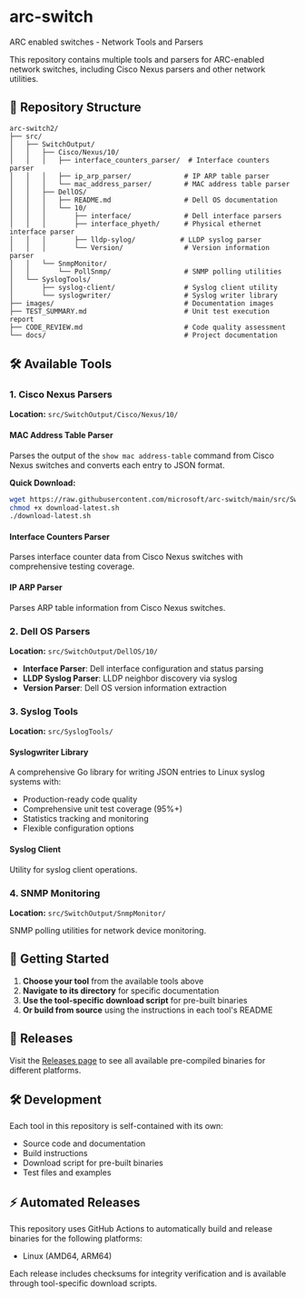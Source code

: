 # arc-switch

ARC enabled switches - Network Tools and Parsers

This repository contains multiple tools and parsers for ARC-enabled network switches, including Cisco Nexus parsers and other network utilities.

## 📁 Repository Structure

```text
arc-switch2/
├── src/
│   ├── SwitchOutput/
│   │   ├── Cisco/Nexus/10/
│   │   │   ├── interface_counters_parser/  # Interface counters parser
│   │   │   ├── ip_arp_parser/             # IP ARP table parser
│   │   │   └── mac_address_parser/        # MAC address table parser
│   │   ├── DellOS/
│   │   │   ├── README.md                  # Dell OS documentation
│   │   │   └── 10/
│   │   │       ├── interface/             # Dell interface parsers
│   │   │       ├── interface_phyeth/      # Physical ethernet interface parser
│   │   │       ├── lldp-sylog/           # LLDP syslog parser
│   │   │       └── Version/               # Version information parser
│   │   └── SnmpMonitor/
│   │       └── PollSnmp/                  # SNMP polling utilities
│   └── SyslogTools/
│       ├── syslog-client/                 # Syslog client utility
│       └── syslogwriter/                  # Syslog writer library
├── images/                                # Documentation images
├── TEST_SUMMARY.md                        # Unit test execution report
├── CODE_REVIEW.md                         # Code quality assessment
└── docs/                                  # Project documentation
```

## 🛠️ Available Tools

### 1. Cisco Nexus Parsers

**Location:** `src/SwitchOutput/Cisco/Nexus/10/`

#### MAC Address Table Parser
Parses the output of the `show mac address-table` command from Cisco Nexus switches and converts each entry to JSON format.

**Quick Download:**
```bash
wget https://raw.githubusercontent.com/microsoft/arc-switch/main/src/SwitchOutput/Cisco/Nexus/10/mac_address_parser/download-latest.sh
chmod +x download-latest.sh
./download-latest.sh
```

#### Interface Counters Parser
Parses interface counter data from Cisco Nexus switches with comprehensive testing coverage.

#### IP ARP Parser
Parses ARP table information from Cisco Nexus switches.

### 2. Dell OS Parsers

**Location:** `src/SwitchOutput/DellOS/10/`

- **Interface Parser**: Dell interface configuration and status parsing
- **LLDP Syslog Parser**: LLDP neighbor discovery via syslog  
- **Version Parser**: Dell OS version information extraction

### 3. Syslog Tools

**Location:** `src/SyslogTools/`

#### Syslogwriter Library
A comprehensive Go library for writing JSON entries to Linux syslog systems with:
- Production-ready code quality
- Comprehensive unit test coverage (95%+)
- Statistics tracking and monitoring
- Flexible configuration options

#### Syslog Client
Utility for syslog client operations.

### 4. SNMP Monitoring

**Location:** `src/SwitchOutput/SnmpMonitor/`

SNMP polling utilities for network device monitoring.

## 🚀 Getting Started

1. **Choose your tool** from the available tools above
2. **Navigate to its directory** for specific documentation
3. **Use the tool-specific download script** for pre-built binaries
4. **Or build from source** using the instructions in each tool's README

## 🔗 Releases

Visit the [Releases page](https://github.com/microsoft/arc-switch/releases) to see all available pre-compiled binaries for different platforms.

## 🛠️ Development

Each tool in this repository is self-contained with its own:

- Source code and documentation
- Build instructions
- Download script for pre-built binaries
- Test files and examples

## ⚡ Automated Releases

This repository uses GitHub Actions to automatically build and release binaries for the following platforms:

- Linux (AMD64, ARM64)

Each release includes checksums for integrity verification and is available through tool-specific download scripts.
